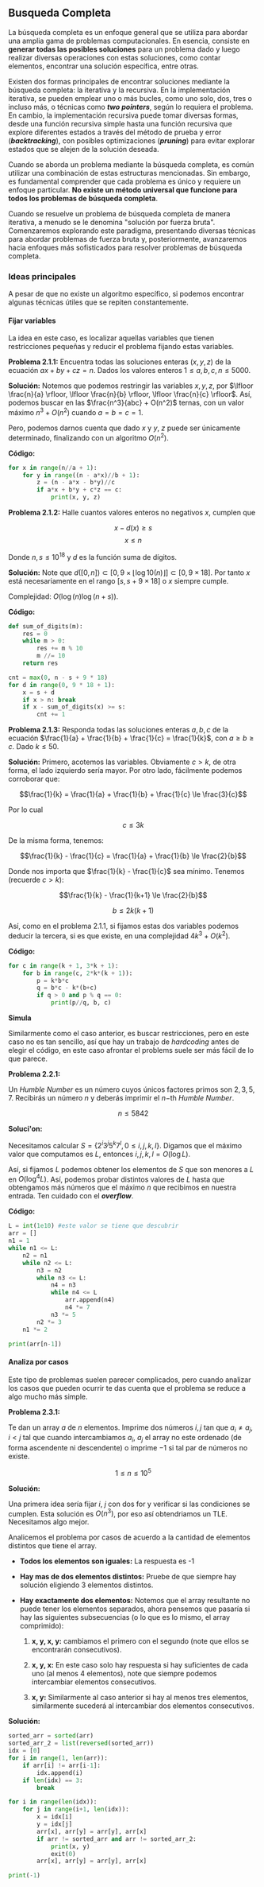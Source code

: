 ## Busqueda Completa

La búsqueda completa es un enfoque general que se utiliza para abordar una amplia gama de problemas computacionales. En esencia, consiste en __generar todas las posibles soluciones__ para un problema dado y luego realizar diversas operaciones con estas soluciones, como contar elementos, encontrar una solución específica, entre otras.

Existen dos formas principales de encontrar soluciones mediante la búsqueda completa: la iterativa y la recursiva. En la implementación iterativa, se pueden emplear uno o más bucles, como uno solo, dos, tres o incluso más, o técnicas como ___two pointers___, según lo requiera el problema. En cambio, la implementación recursiva puede tomar diversas formas, desde una función recursiva simple hasta una función recursiva que explore diferentes estados a través del método de prueba y error (___backtracking___), con posibles optimizaciones (___pruning___) para evitar explorar estados que se alejen de la solución deseada.

Cuando se aborda un problema mediante la búsqueda completa, es común utilizar una combinación de estas estructuras mencionadas. Sin embargo, es fundamental comprender que cada problema es único y requiere un enfoque particular. __No existe un método universal que funcione para todos los problemas de búsqueda completa__.

Cuando se resuelve un problema de búsqueda completa de manera iterativa, a menudo se le denomina "solución por fuerza bruta". Comenzaremos explorando este paradigma, presentando diversas técnicas para abordar problemas de fuerza bruta y, posteriormente, avanzaremos hacia enfoques más sofisticados para resolver problemas de búsqueda completa.

### Ideas principales

A pesar de que no existe un algoritmo específico, si podemos encontrar algunas técnicas útiles que se repiten constantemente.

#### Fijar variables

La idea en este caso, es localizar aquellas variables que tienen restricciones pequeñas y reducir el problema fijando estas variables.

__Problema 2.1.1:__ Encuentra todas las soluciones enteras $(x, y, z)$ de la ecuación $ax + by + cz = n$. Dados los valores enteros $1\le a, b, c, n\le 5000$.

__Solución:__ Notemos que podemos restringir las variables $x, y, z$, por $\lfloor \frac{n}{a} \rfloor, \lfloor \frac{n}{b} \rfloor, \lfloor \frac{n}{c} \rfloor$. Así, podemos buscar en las $\frac{n^3}{abc} + O(n^2)$ ternas, con un valor máximo $n^3 + O(n^2)$ cuando $a=b=c=1$.

Pero, podemos darnos cuenta que dado $x$ y $y$, $z$ puede ser únicamente determinado, finalizando con un algoritmo $O(n^2)$.

__Código:__

```Python
for x in range(n//a + 1):
    for y in range((n - a*x)//b + 1):
        z = (n - a*x - b*y)//c
        if a*x + b*y + c*z == c:
            print(x, y, z)
```

__Problema 2.1.2:__ Halle cuantos valores enteros no negativos $x$, cumplen que 

$$x - d(x) \ge s$$
$$x \le n$$

Donde $n, s \le {10}^{18}$ y $d$ es la función suma de dígitos.

__Solución:__ Note que $d([0, n]) \subset [0, 9 \times \lfloor \log10(n) \rfloor] \subset [0, 9 \times 18]$. Por tanto $x$ está necesariamente en el rango $[s, s + 9\times 18]$ o $x$ siempre cumple.

Complejidad: $O(\log (n) \log (n+s))$.

__Código:__

```Python
def sum_of_digits(m):
    res = 0
    while m > 0:
        res += m % 10
        m //= 10
    return res

cnt = max(0, n - s + 9 * 18)
for d in range(0, 9 * 18 + 1):
    x = s + d
    if x > n: break
    if x - sum_of_digits(x) >= s:
        cnt += 1
```

__Problema 2.1.3:__ Responda todas las soluciones enteras $a, b, c$ de la ecuación $\frac{1}{a} + \frac{1}{b} + \frac{1}{c} = \frac{1}{k}$, con $a \ge b \ge c$. Dado $k \le 50$.

__Solución:__ Primero, acotemos las variables. Obviamente $c > k$, de otra forma, el lado izquierdo sería mayor. Por otro lado, fácilmente podemos corroborar que:

$$\frac{1}{k} = \frac{1}{a} + \frac{1}{b} + \frac{1}{c} \le \frac{3}{c}$$

Por lo cual

$$c \le 3k$$

De la misma forma, tenemos:

$$\frac{1}{k} - \frac{1}{c} = \frac{1}{a} + \frac{1}{b} \le \frac{2}{b}$$

Donde nos importa que $\frac{1}{k} - \frac{1}{c}$ sea mínimo. Tenemos (recuerde $c > k$):

$$\frac{1}{k} - \frac{1}{k+1} \le \frac{2}{b}$$

$$b \le 2 k (k + 1)$$

Así, como en el problema 2.1.1, si fijamos estas dos variables podemos deducir la tercera, si es que existe, en una complejidad $4k^3 + O(k^2)$.

__Código:__

```Python
for c in range(k + 1, 3*k + 1):
    for b in range(c, 2*k*(k + 1)):
        p = k*b*c
        q = b*c - k*(b+c) 
        if q > 0 and p % q == 0:
            print(p//q, b, c)
```

__Simula__

Similarmente como el caso anterior, es buscar restricciones, pero en este caso no es tan sencillo, así que hay un trabajo de _hardcoding_ antes de elegir el código, en este caso afrontar el problems suele ser más fácil de lo que parece.

__Problema 2.2.1:__

Un _Humble Number_ es un número cuyos únicos factores primos son $2,3,5,7$. Recibirás un número $n$ y deberás imprimir el $n-$th _Humble Number_.

$$n \le 5842$$

__Soluci\'on:__

Necesitamos calcular $S = \{2^i 3^j 5^k 7^l, 0 \le i, j, k, l\}$. Digamos que el máximo valor que computamos es $L$, entonces $i, j, k, l = O(\log L)$.

Así, si fijamos $L$ podemos obtener los elementos de $S$ que son menores a $L$ en $O(\log^4 L)$. Así, podemos probar distintos valores de $L$ hasta que obtengamos más números que el máximo $n$ que recibimos en nuestra entrada. Ten cuidado con el ___overflow___.

__Código:__

```Python
L = int(1e10) #este valor se tiene que descubrir
arr = []
n1 = 1
while n1 <= L:
    n2 = n1
    while n2 <= L:
        n3 = n2
        while n3 <= L:
            n4 = n3
            while n4 <= L
                arr.append(n4)
                n4 *= 7
            n3 *= 5
        n2 *= 3
    n1 *= 2

print(arr[n-1])
```

#### Analiza por casos

Este tipo de problemas suelen parecer complicados, pero cuando analizar los casos que pueden ocurrir te das cuenta que el problema se reduce a algo mucho más simple.

__Problema 2.3.1:__

Te dan un array $a$ de $n$ elementos. Imprime dos números $i,j$ tan que $a_i \neq a_j$, $i < j$ tal que cuando intercambiamos $a_i$, $a_j$ el array no este ordenado 
(de forma ascendente ni descendente) o imprime $-1$ si tal par de números no existe.

$$1 \le n \le {10}^{5}$$

__Solución:__

Una primera idea sería fijar $i$, $j$ con dos for y verificar si las condiciones se cumplen. Esta solución es $O(n^3)$, por eso así obtendriamos un TLE. Necesitamos algo mejor.

Analicemos el problema por casos de acuerdo a la cantidad de elementos distintos que tiene el array.

- __Todos los elementos son iguales:__ La respuesta es -1 
    
- __Hay mas de dos elementos distintos:__ Pruebe de que siempre hay solución eligiendo 3 elementos distintos.

- __Hay exactamente dos elementos:__ Notemos que el array resultante no puede tener los elementos separados, ahora pensemos que pasaría si hay las siguientes subsecuencias (o lo que es lo mismo, el array comprimido):

    1. __x, y, x, y:__ cambiamos el primero con el segundo (note que ellos se encontrarán consecutivos).
    
    2. __x, y, x:__ En este caso solo hay respuesta si hay suficientes de cada uno (al menos 4 elementos), note que siempre podemos intercambiar elementos consecutivos.

    3. __x, y:__ Similarmente al caso anterior si hay al menos tres elementos, similarmente sucederá al intercambiar dos elementos consecutivos.

__Solución:__

```Python
sorted_arr = sorted(arr)
sorted_arr_2 = list(reversed(sorted_arr))
idx = [0]
for i in range(1, len(arr)):
    if arr[i] != arr[i-1]:
        idx.append(i)
    if len(idx) == 3:
        break

for i in range(len(idx)):
    for j in range(i+1, len(idx)):
        x = idx[i]
        y = idx[j]
        arr[x], arr[y] = arr[y], arr[x]
        if arr != sorted_arr and arr != sorted_arr_2:
            print(x, y)
            exit(0)
        arr[x], arr[y] = arr[y], arr[x]

print(-1)
```